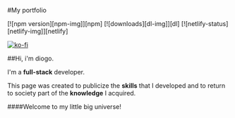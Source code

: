 #My portfolio

[![npm version][npm-img]][npm] [![downloads][dl-img]][dl] [![netlify-status][netlify-img]][netlify]

[![ko-fi](https://www.ko-fi.com/img/githubbutton_sm.svg)](https://ko-fi.com/C0C81IJH6)

##Hi, i'm diogo.

I'm a **full-stack** developer.

This page was created to publicize the **skills** that I developed and to return to society part of the **knowledge** I acquired.

####Welcome to my little big universe!
